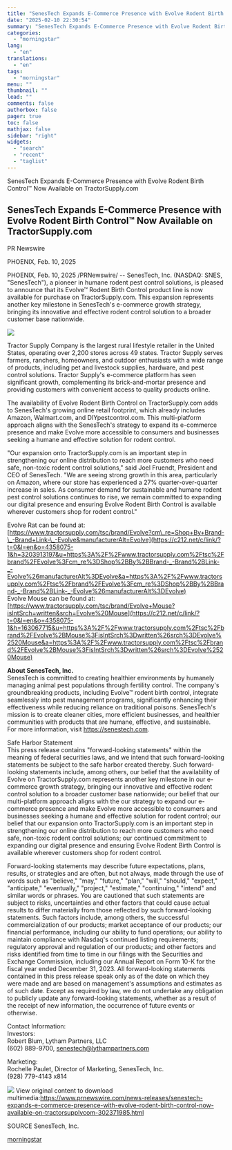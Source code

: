 ```yaml
---
title: "SenesTech Expands E-Commerce Presence with Evolve Rodent Birth Control™ Now Available on TractorSupply.com"
date: "2025-02-10 22:30:54"
summary: "SenesTech Expands E-Commerce Presence with Evolve Rodent Birth Control™ Now Available on TractorSupply.com SenesTech Expands E-Commerce Presence with Evolve Rodent Birth Control™ Now Available on TractorSupply.com PR Newswire PHOENIX, Feb. 10, 2025 PHOENIX, Feb. 10, 2025 /PRNewswire/ -- SenesTech, Inc. (NASDAQ: SNES, \"SenesTech\"), a pioneer in humane rodent pest control..."
categories:
  - "morningstar"
lang:
  - "en"
translations:
  - "en"
tags:
  - "morningstar"
menu: ""
thumbnail: ""
lead: ""
comments: false
authorbox: false
pager: true
toc: false
mathjax: false
sidebar: "right"
widgets:
  - "search"
  - "recent"
  - "taglist"
---
```


SenesTech Expands E-Commerce Presence with Evolve Rodent Birth Control™ Now Available on TractorSupply.com

SenesTech Expands E-Commerce Presence with Evolve Rodent Birth Control™ Now Available on TractorSupply.com
----------------------------------------------------------------------------------------------------------

PR Newswire

PHOENIX, Feb. 10, 2025


PHOENIX, Feb. 10, 2025 /PRNewswire/ -- SenesTech, Inc. (NASDAQ: SNES, "SenesTech"), a pioneer in humane rodent pest control solutions, is pleased to announce that its Evolve™ Rodent Birth Control product line is now available for purchase on TractorSupply.com. This expansion represents another key milestone in SenesTech's e-commerce growth strategy, bringing its innovative and effective rodent control solution to a broader customer base nationwide.

[![](https://mma.prnewswire.com/media/1503420/SenesTech_Logo.jpg)](https://mma.prnewswire.com/media/1503420/SenesTech_Logo.html)

Tractor Supply Company is the largest rural lifestyle retailer in the United States, operating over 2,200 stores across 49 states. Tractor Supply serves farmers, ranchers, homeowners, and outdoor enthusiasts with a wide range of products, including pet and livestock supplies, hardware, and pest control solutions. Tractor Supply's e-commerce platform has seen significant growth, complementing its brick-and-mortar presence and providing customers with convenient access to quality products online.

The availability of Evolve Rodent Birth Control on TractorSupply.com adds to SenesTech's growing online retail footprint, which already includes Amazon, Walmart.com, and DIYpestcontrol.com. This multi-platform approach aligns with the SenesTech's strategy to expand its e-commerce presence and make Evolve more accessible to consumers and businesses seeking a humane and effective solution for rodent control.

"Our expansion onto TractorSupply.com is an important step in strengthening our online distribution to reach more customers who need safe, non-toxic rodent control solutions," said Joel Fruendt, President and CEO of SenesTech. "We are seeing strong growth in this area, particularly on Amazon, where our store has experienced a 27% quarter-over-quarter increase in sales. As consumer demand for sustainable and humane rodent pest control solutions continues to rise, we remain committed to expanding our digital presence and ensuring Evolve Rodent Birth Control is available wherever customers shop for rodent control."

Evolve Rat can be found at:  
[https://www.tractorsupply.com/tsc/brand/Evolve?cm\_re=Shop+By+Brand-\_-Brand+Link-\_-Evolve&manufacturerAlt=Evolve](https://c212.net/c/link/?t=0&l=en&o=4358075-1&h=3203913197&u=https%3A%2F%2Fwww.tractorsupply.com%2Ftsc%2Fbrand%2FEvolve%3Fcm_re%3DShop%2BBy%2BBrand-_-Brand%2BLink-_-Evolve%26manufacturerAlt%3DEvolve&a=https%3A%2F%2Fwww.tractorsupply.com%2Ftsc%2Fbrand%2FEvolve%3Fcm_re%3DShop%2BBy%2BBrand-_-Brand%2BLink-_-Evolve%26manufacturerAlt%3DEvolve)  
Evolve Mouse can be found at:  
[https://www.tractorsupply.com/tsc/brand/Evolve+Mouse?isIntSrch=written&srch=Evolve%20Mouse](https://c212.net/c/link/?t=0&l=en&o=4358075-1&h=163067715&u=https%3A%2F%2Fwww.tractorsupply.com%2Ftsc%2Fbrand%2FEvolve%2BMouse%3FisIntSrch%3Dwritten%26srch%3DEvolve%2520Mouse&a=https%3A%2F%2Fwww.tractorsupply.com%2Ftsc%2Fbrand%2FEvolve%2BMouse%3FisIntSrch%3Dwritten%26srch%3DEvolve%2520Mouse)

**About SenesTech, Inc.**  
SenesTech is committed to creating healthier environments by humanely managing animal pest populations through fertility control. The company's groundbreaking products, including Evolve™ rodent birth control, integrate seamlessly into pest management programs, significantly enhancing their effectiveness while reducing reliance on traditional poisons. SenesTech's mission is to create cleaner cities, more efficient businesses, and healthier communities with products that are humane, effective, and sustainable.  
For more information, visit <https://senestech.com>.

Safe Harbor Statement   
This press release contains "forward-looking statements" within the meaning of federal securities laws, and we intend that such forward-looking statements be subject to the safe harbor created thereby. Such forward-looking statements include, among others, our belief that the availability of Evolve on TractorSupply.com represents another key milestone in our e-commerce growth strategy, bringing our innovative and effective rodent control solution to a broader customer base nationwide; our belief that our multi-platform approach aligns with the our strategy to expand our e-commerce presence and make Evolve more accessible to consumers and businesses seeking a humane and effective solution for rodent control; our belief that our expansion onto TractorSupply.com is an important step in strengthening our online distribution to reach more customers who need safe, non-toxic rodent control solutions; our continued commitment to expanding our digital presence and ensuring Evolve Rodent Birth Control is available wherever customers shop for rodent control.

Forward-looking statements may describe future expectations, plans, results, or strategies and are often, but not always, made through the use of words such as "believe," "may," "future," "plan," "will," "should," "expect," "anticipate," "eventually," "project," "estimate," "continuing," "intend" and similar words or phrases. You are cautioned that such statements are subject to risks, uncertainties and other factors that could cause actual results to differ materially from those reflected by such forward-looking statements. Such factors include, among others, the successful commercialization of our products; market acceptance of our products; our financial performance, including our ability to fund operations; our ability to maintain compliance with Nasdaq's continued listing requirements; regulatory approval and regulation of our products; and other factors and risks identified from time to time in our filings with the Securities and Exchange Commission, including our Annual Report on Form 10-K for the fiscal year ended December 31, 2023. All forward-looking statements contained in this press release speak only as of the date on which they were made and are based on management's assumptions and estimates as of such date. Except as required by law, we do not undertake any obligation to publicly update any forward-looking statements, whether as a result of the receipt of new information, the occurrence of future events or otherwise.

Contact Information:   
Investors:   
Robert Blum, Lytham Partners, LLC   
(602) 889-9700, [senestech@lythampartners.com](mailto:senestech@lythampartners.com )

Marketing:   
Rochelle Paulet, Director of Marketing, SenesTech, Inc.   
(928) 779-4143 x814

 ![](https://c212.net/c/img/favicon.png?sn=LA14546&sd=2025-02-10) View original content to download multimedia:<https://www.prnewswire.com/news-releases/senestech-expands-e-commerce-presence-with-evolve-rodent-birth-control-now-available-on-tractorsupplycom-302371985.html>

SOURCE SenesTech, Inc.

[morningstar](https://www.morningstar.com/news/pr-newswire/20250210la14546/senestech-expands-e-commerce-presence-with-evolve-rodent-birth-control-now-available-on-tractorsupplycom)
